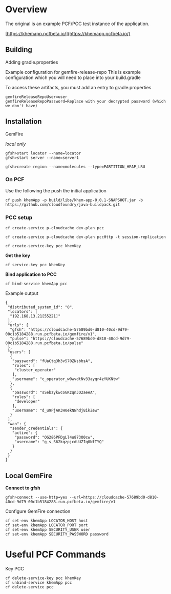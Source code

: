# Overview

The original is an example PCF/PCC test instance of the application.

[https://khemapp.pcfbeta.io/](https://khemapp.pcfbeta.io/)

## Building

Adding gradle.properties

Example configuration for gemfire-release-repo
This is example configuration which you will need to place into your build.gradle


To access these artifacts, you must add an entry to gradle.properties

    gemfireReleaseRepoUser=user
    gemfireReleaseRepoPassword=Replace with your decrypted password (which we don't have)

## Installation

GemFire

*local only*

	gfsh>start locator --name=locator
	gfsh>start server --name=server1

	gfsh>create region --name=molecules --type=PARTITION_HEAP_LRU

### On PCF

Use the following the push the initial application

	cf push khemApp -p build/libs/khem-app-0.0.1-SNAPSHOT.jar -b https://github.com/cloudfoundry/java-buildpack.git


### PCC setup

	cf create-service p-cloudcache dev-plan pcc

	cf create-service p-cloudcache dev-plan pccHttp -t session-replication

	cf create-service-key pcc khemKey


**Get the key**

	cf service-key pcc khemKey



**Bind application to PCC**

	cf bind-service khemApp pcc


Example output


	{
	 "distributed_system_id": "0",
	 "locators": [
	  "192.168.13.21[55221]"
	 ],
	 "urls": {
	  "gfsh": "https://cloudcache-57689bd0-d810-40cd-9d79-00c1b5184288.run.pcfbeta.io/gemfire/v1",
	  "pulse": "https://cloudcache-57689bd0-d810-40cd-9d79-00c1b5184288.run.pcfbeta.io/pulse"
	 },
	 "users": [
	  {
	   "password": "fUaCtq3h3v570ZNsbbsA",
	   "roles": [
	    "cluster_operator"
	   ],
	   "username": "c_operator_w0wvdtNv33ayqr4zYUKNtw"
	  },
	  {
	   "password": "sSebzykwcoGKzqnJO2aeeA",
	   "roles": [
	    "developer"
	   ],
	   "username": "d_u9PjAK3H0ekNNhdj8ikZew"
	  }
	 ],
	 "wan": {
	  "sender_credentials": {
	   "active": {
	    "password": "OG286PFDgLl4u873O0cw",
	    "username": "g_s_S62kqzpjcdUUZIq0NfTYQ"
	   }
	  }
	 }
	}


## Local GemFire


**Connect to gfsh**

	gfsh>connect --use-http=yes --url=https://cloudcache-57689bd0-d810-40cd-9d79-00c1b5184288.run.pcfbeta.io/gemfire/v1


Configure GemFire connection

	cf set-env khemApp LOCATOR_HOST host
	cf set-env khemApp LOCATOR_PORT port
	cf set-env khemApp SECURITY_USER user
	cf set-env khemApp SECURITY_PASSWORD password



# Useful PCF Commands

Key PCC

	cf delete-service-key pcc khemKey
	cf unbind-service khemApp pcc
	cf delete-service pcc
